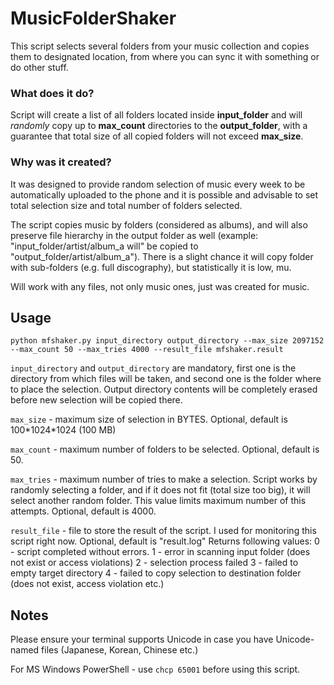 # MusicFolderShaker

This script selects several folders from your music collection and copies them to designated location, from where you can sync it with something or do other stuff. 

### What does it do?

Script will create a list of all folders located inside **input_folder** and will *randomly* copy up to **max_count** directories to the **output_folder**, with a guarantee that total size of all copied folders will not exceed **max_size**.

### Why was it created?

It was designed to provide random selection of music every week to be automatically uploaded to the phone and it is possible and advisable to set total selection size and total number of folders selected.

The script copies music by folders (considered as albums), and will also preserve file hierarchy in the output folder as well (example: "input_folder/artist/album_a will" be copied to "output_folder/artist/album_a"). There is a slight chance it will copy folder with sub-folders (e.g. full discography), but statistically it is low, mu.

Will work with any files, not only music ones, just was created for music.

## Usage
```python mfshaker.py input_directory output_directory --max_size 2097152 --max_count 50 --max_tries 4000 --result_file mfshaker.result ```

`input_directory` and `output_directory` are mandatory, first one is the directory from which files will be taken, and second one is the folder where to place the selection. Output directory contents will be completely erased before new selection will be copied there.

`max_size` - maximum size of selection in BYTES. Optional, default is 100\*1024\*1024 (100 MB)

`max_count` - maximum number of folders to be selected. Optional, default is 50.

`max_tries` - maximum number of tries to make a selection. Script works by randomly selecting a folder, and if it does not fit (total size too big), it will select another random folder. This value limits maximum number of this attempts. Optional, default is 4000.

`result_file` - file to store the result of the script. I used for monitoring this script right now. Optional, default is "result.log"
Returns following values:
0 - script completed without errors.
1 - error in scanning input folder (does not exist or access violations)
2 - selection process failed
3 - failed to empty target directory
4 - failed to copy selection to destination folder (does not exist, access violation etc.)

## Notes
Please ensure your terminal supports Unicode in case you have Unicode-named files (Japanese, Korean, Chinese etc.) 

For MS Windows PowerShell - use `chcp 65001` before using this script.
